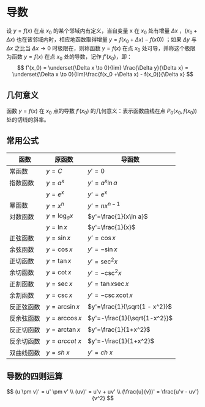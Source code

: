 # 导数

设 $y = f(x)$ 在点 $x_0$ 的某个邻域内有定义，当自变量 x 在 $x_0$ 处有增量 $\Delta x$ ，$(x_0 + \Delta x)$ 也在该邻域内时，相应地函数取得增量 $y=f(x_0+\Delta x)-f(x0))$ ；如果 $\Delta y$ 与 $\Delta x$ 之比当 $\Delta x \to 0$  时极限在，则称函数 $y=f(x)$ 在点 $x_0$ 处可导，并称这个极限为函数 $y=f(x)$ 在点 $x_0$ 处的导数，记作 $f’(x_0)$，即：
$$
f'(x_0) = \underset{\Delta x \to 0}{lim} \frac{\Delta y}{\Delta x} = \underset{\Delta x \to 0}{lim}\frac{f(x_0 +\Delta x) - f(x_0)}{\Delta x}
$$

## 几何意义

函数 $y=f(x)$ 在 $x_0$ 点的导数 $f'(x_0)$ 的几何意义：表示函数曲线在点 $P_0(x_0, f(x_0))$ 处的切线的斜率。

## 常用公式

| **函数**   | **原函数**     | **导函数**                    |
| ---------- | -------------- | ----------------------------- |
| 常函数     | $y=C$          | $y'=0$                        |
| 指数函数   | $y=a^x$        | $y’=a^x\ln a$                 |
|            | $y= e^x$       | $y’=e^x$                      |
| 幂函数     | $y=x^n$        | $y’=nx^{n-1}$                 |
| 对数函数   | $y=\log_ax$    | $y'=\frac{1}{x\ln a}$         |
|            | $y=\ln x$      | $y'=\frac{1}{x}$              |
| 正弦函数   | $y=\sin x$     | $y’=\cos x$                   |
| 余弦函数   | $y=\cos x$     | $y'=-\sin x$                  |
| 正切函数   | $y=\tan x$     | $y'=\sec ^2 x$                |
| 余切函数   | $y=\cot x$     | $y'=-\csc ^2 x$               |
| 正割函数   | $y=\sec x$     | $y'=\tan x\sec x$             |
| 余割函数   | $y=\csc x$     | $y'=-\csc x\cot x$            |
| 反正弦函数 | $y=\arcsin x$  | $y'=\frac{1}{\sqrt{1 - x^2}}$ |
| 反余弦函数 | $y=\arccos x$  | $y'=-\frac{1}{\sqrt{1-x^2}}$  |
| 反正切函数 | $y=\arctan x$  | $y'=\frac{1}{1+x^2}$          |
| 反余切函数 | $y=arccot \ x$ | $y'=-\frac{1}{1+x^2}$         |
| 双曲线函数 | $y=sh \ x$     | $y'=ch \ x$                   |

## 导数的四则运算

$$
(u \pm v)' = u' \pm v' \\
(uv)' = u'v + uv' \\
(\frac{u}{v})' = \frac{u'v - uv'}{v^2}
$$


